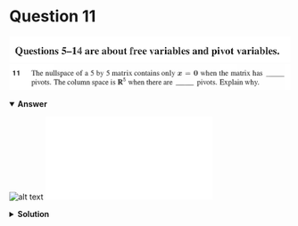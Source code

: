 # Question 11
![alt text](../ques-ref-5-14.png)
![alt text](q11.png)

<details open>
<summary><b>Answer</b></summary>

![alt text](a11.svg)
![alt text](a11.py)
</details>

<details>
<summary><b>Solution</b></summary>

![alt text](s11.png)
</details>
